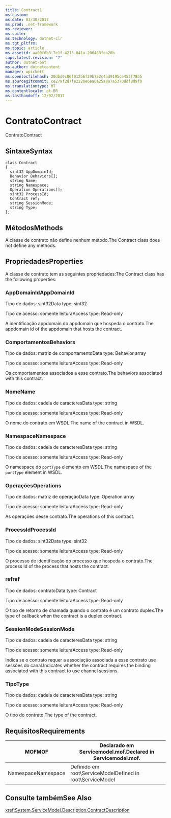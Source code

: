 ```yaml
---
title: Contract1
ms.custom: 
ms.date: 03/30/2017
ms.prod: .net-framework
ms.reviewer: 
ms.suite: 
ms.technology: dotnet-clr
ms.tgt_pltfrm: 
ms.topic: article
ms.assetid: aa00f6b3-7e1f-4213-841a-206463fca20b
caps.latest.revision: "7"
author: dotnet-bot
ms.author: dotnetcontent
manager: wpickett
ms.openlocfilehash: 20dbd0c86f012b6f29b752c4ad9195ce453f78b5
ms.sourcegitcommit: ce279f2d7fe2220e6ea0a25a8a7a5370ddf8d9f0
ms.translationtype: MT
ms.contentlocale: pt-BR
ms.lasthandoff: 12/02/2017
---
```

# <a name="contract"></a><span data-ttu-id="6ad22-102">Contrato</span><span class="sxs-lookup"><span data-stu-id="6ad22-102">Contract</span></span>
<span data-ttu-id="6ad22-103">Contrato</span><span class="sxs-lookup"><span data-stu-id="6ad22-103">Contract</span></span>  
  
## <a name="syntax"></a><span data-ttu-id="6ad22-104">Sintaxe</span><span class="sxs-lookup"><span data-stu-id="6ad22-104">Syntax</span></span>  
  
```  
class Contract  
{  
  sint32 AppDomainId;  
  Behavior Behaviors[];  
  string Name;  
  string Namespace;  
  Operation Operations[];  
  sint32 ProcessId;  
  Contract ref;  
  string SessionMode;  
  string Type;  
};  
```  
  
## <a name="methods"></a><span data-ttu-id="6ad22-105">Métodos</span><span class="sxs-lookup"><span data-stu-id="6ad22-105">Methods</span></span>  
 <span data-ttu-id="6ad22-106">A classe de contrato não define nenhum método.</span><span class="sxs-lookup"><span data-stu-id="6ad22-106">The Contract class does not define any methods.</span></span>  
  
## <a name="properties"></a><span data-ttu-id="6ad22-107">Propriedades</span><span class="sxs-lookup"><span data-stu-id="6ad22-107">Properties</span></span>  
 <span data-ttu-id="6ad22-108">A classe de contrato tem as seguintes propriedades:</span><span class="sxs-lookup"><span data-stu-id="6ad22-108">The Contract class has the following properties:</span></span>  
  
### <a name="appdomainid"></a><span data-ttu-id="6ad22-109">AppDomainId</span><span class="sxs-lookup"><span data-stu-id="6ad22-109">AppDomainId</span></span>  
 <span data-ttu-id="6ad22-110">Tipo de dados: sint32</span><span class="sxs-lookup"><span data-stu-id="6ad22-110">Data type: sint32</span></span>  
  
 <span data-ttu-id="6ad22-111">Tipo de acesso: somente leitura</span><span class="sxs-lookup"><span data-stu-id="6ad22-111">Access type: Read-only</span></span>  
  
 <span data-ttu-id="6ad22-112">A identificação appdomain do appdomain que hospeda o contrato.</span><span class="sxs-lookup"><span data-stu-id="6ad22-112">The appdomain id of the appdomain that hosts the contract.</span></span>  
  
### <a name="behaviors"></a><span data-ttu-id="6ad22-113">Comportamentos</span><span class="sxs-lookup"><span data-stu-id="6ad22-113">Behaviors</span></span>  
 <span data-ttu-id="6ad22-114">Tipo de dados: matriz de comportamento</span><span class="sxs-lookup"><span data-stu-id="6ad22-114">Data type: Behavior array</span></span>  
  
 <span data-ttu-id="6ad22-115">Tipo de acesso: somente leitura</span><span class="sxs-lookup"><span data-stu-id="6ad22-115">Access type: Read-only</span></span>  
  
 <span data-ttu-id="6ad22-116">Os comportamentos associados a esse contrato.</span><span class="sxs-lookup"><span data-stu-id="6ad22-116">The behaviors associated with this contract.</span></span>  
  
### <a name="name"></a><span data-ttu-id="6ad22-117">Nome</span><span class="sxs-lookup"><span data-stu-id="6ad22-117">Name</span></span>  
 <span data-ttu-id="6ad22-118">Tipo de dados: cadeia de caracteres</span><span class="sxs-lookup"><span data-stu-id="6ad22-118">Data type: string</span></span>  
  
 <span data-ttu-id="6ad22-119">Tipo de acesso: somente leitura</span><span class="sxs-lookup"><span data-stu-id="6ad22-119">Access type: Read-only</span></span>  
  
 <span data-ttu-id="6ad22-120">O nome do contrato em WSDL.</span><span class="sxs-lookup"><span data-stu-id="6ad22-120">The name of the contract in WSDL.</span></span>  
  
### <a name="namespace"></a><span data-ttu-id="6ad22-121">Namespace</span><span class="sxs-lookup"><span data-stu-id="6ad22-121">Namespace</span></span>  
 <span data-ttu-id="6ad22-122">Tipo de dados: cadeia de caracteres</span><span class="sxs-lookup"><span data-stu-id="6ad22-122">Data type: string</span></span>  
  
 <span data-ttu-id="6ad22-123">Tipo de acesso: somente leitura</span><span class="sxs-lookup"><span data-stu-id="6ad22-123">Access type: Read-only</span></span>  
  
 <span data-ttu-id="6ad22-124">O namespace do `portType` elemento em WSDL.</span><span class="sxs-lookup"><span data-stu-id="6ad22-124">The namespace of the `portType` element in WSDL.</span></span>  
  
### <a name="operations"></a><span data-ttu-id="6ad22-125">Operações</span><span class="sxs-lookup"><span data-stu-id="6ad22-125">Operations</span></span>  
 <span data-ttu-id="6ad22-126">Tipo de dados: matriz de operação</span><span class="sxs-lookup"><span data-stu-id="6ad22-126">Data type: Operation array</span></span>  
  
 <span data-ttu-id="6ad22-127">Tipo de acesso: somente leitura</span><span class="sxs-lookup"><span data-stu-id="6ad22-127">Access type: Read-only</span></span>  
  
 <span data-ttu-id="6ad22-128">As operações desse contrato.</span><span class="sxs-lookup"><span data-stu-id="6ad22-128">The operations of this contract.</span></span>  
  
### <a name="processid"></a><span data-ttu-id="6ad22-129">ProcessId</span><span class="sxs-lookup"><span data-stu-id="6ad22-129">ProcessId</span></span>  
 <span data-ttu-id="6ad22-130">Tipo de dados: sint32</span><span class="sxs-lookup"><span data-stu-id="6ad22-130">Data type: sint32</span></span>  
  
 <span data-ttu-id="6ad22-131">Tipo de acesso: somente leitura</span><span class="sxs-lookup"><span data-stu-id="6ad22-131">Access type: Read-only</span></span>  
  
 <span data-ttu-id="6ad22-132">O processo de identificação do processo que hospeda o contrato.</span><span class="sxs-lookup"><span data-stu-id="6ad22-132">The process Id of the process that hosts the contract.</span></span>  
  
### <a name="ref"></a><span data-ttu-id="6ad22-133">ref</span><span class="sxs-lookup"><span data-stu-id="6ad22-133">ref</span></span>  
 <span data-ttu-id="6ad22-134">Tipo de dados: contrato</span><span class="sxs-lookup"><span data-stu-id="6ad22-134">Data type: Contract</span></span>  
  
 <span data-ttu-id="6ad22-135">Tipo de acesso: somente leitura</span><span class="sxs-lookup"><span data-stu-id="6ad22-135">Access type: Read-only</span></span>  
  
 <span data-ttu-id="6ad22-136">O tipo de retorno de chamada quando o contrato é um contrato duplex.</span><span class="sxs-lookup"><span data-stu-id="6ad22-136">The type of callback when the contract is a duplex contract.</span></span>  
  
### <a name="sessionmode"></a><span data-ttu-id="6ad22-137">SessionMode</span><span class="sxs-lookup"><span data-stu-id="6ad22-137">SessionMode</span></span>  
 <span data-ttu-id="6ad22-138">Tipo de dados: cadeia de caracteres</span><span class="sxs-lookup"><span data-stu-id="6ad22-138">Data type: string</span></span>  
  
 <span data-ttu-id="6ad22-139">Tipo de acesso: somente leitura</span><span class="sxs-lookup"><span data-stu-id="6ad22-139">Access type: Read-only</span></span>  
  
 <span data-ttu-id="6ad22-140">Indica se o contrato requer a associação associada a esse contrato use sessões do canal.</span><span class="sxs-lookup"><span data-stu-id="6ad22-140">Indicates whether the contract requires the binding associated with this contract to use channel sessions.</span></span>  
  
### <a name="type"></a><span data-ttu-id="6ad22-141">Tipo</span><span class="sxs-lookup"><span data-stu-id="6ad22-141">Type</span></span>  
 <span data-ttu-id="6ad22-142">Tipo de dados: cadeia de caracteres</span><span class="sxs-lookup"><span data-stu-id="6ad22-142">Data type: string</span></span>  
  
 <span data-ttu-id="6ad22-143">Tipo de acesso: somente leitura</span><span class="sxs-lookup"><span data-stu-id="6ad22-143">Access type: Read-only</span></span>  
  
 <span data-ttu-id="6ad22-144">O tipo do contrato.</span><span class="sxs-lookup"><span data-stu-id="6ad22-144">The type of the contract.</span></span>  
  
## <a name="requirements"></a><span data-ttu-id="6ad22-145">Requisitos</span><span class="sxs-lookup"><span data-stu-id="6ad22-145">Requirements</span></span>  
  
|<span data-ttu-id="6ad22-146">MOF</span><span class="sxs-lookup"><span data-stu-id="6ad22-146">MOF</span></span>|<span data-ttu-id="6ad22-147">Declarado em Servicemodel.mof.</span><span class="sxs-lookup"><span data-stu-id="6ad22-147">Declared in Servicemodel.mof.</span></span>|  
|---------|-----------------------------------|  
|<span data-ttu-id="6ad22-148">Namespace</span><span class="sxs-lookup"><span data-stu-id="6ad22-148">Namespace</span></span>|<span data-ttu-id="6ad22-149">Definido em root\ServiceModel</span><span class="sxs-lookup"><span data-stu-id="6ad22-149">Defined in root\ServiceModel</span></span>|  
  
## <a name="see-also"></a><span data-ttu-id="6ad22-150">Consulte também</span><span class="sxs-lookup"><span data-stu-id="6ad22-150">See Also</span></span>  
 <xref:System.ServiceModel.Description.ContractDescription>
